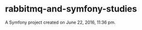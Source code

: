 rabbitmq-and-symfony-studies
============================

A Symfony project created on June 22, 2016, 11:36 pm.
